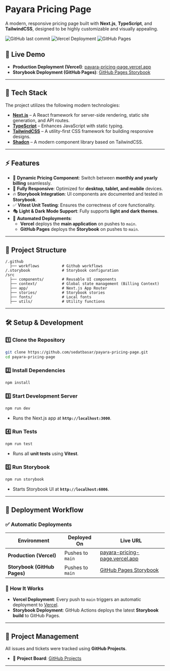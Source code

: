 # Payara Pricing Page

A modern, responsive pricing page built with **Next.js**, **TypeScript**, and **TailwindCSS**, designed to be highly customizable and visually appealing.

![GitHub last commit](https://img.shields.io/github/last-commit/sedatbasar/payara-pricing-page)
![Vercel Deployment](https://vercelbadge.vercel.app/api/sedatbasar/payara-pricing-page)
![GitHub Pages](https://img.shields.io/github/deployments/sedatbasar/payara-pricing-page/github-pages)

## 🚀 Live Demo

- **Production Deployment (Vercel)**: [payara-pricing-page.vercel.app](https://payara-pricing-page.vercel.app/)
- **Storybook Deployment (GitHub Pages)**: [GitHub Pages Storybook](https://sedatbasar.github.io/payara-pricing-page)

---

## 📌 **Tech Stack**

The project utilizes the following modern technologies:

- **[Next.js](https://nextjs.org/)** – A React framework for server-side rendering, static site generation, and API routes.
- **[TypeScript](https://www.typescriptlang.org/)** – Enhances JavaScript with static typing.
- **[TailwindCSS](https://tailwindcss.com/)** – A utility-first CSS framework for building responsive designs.
- **[Shadcn](https://ui.shadcn.com/)** – A modern component library based on TailwindCSS.

---

## ⚡ **Features**

- 📄 **Dynamic Pricing Component**: Switch between **monthly and yearly billing** seamlessly.
- 🎨 **Fully Responsive**: Optimized for **desktop, tablet, and mobile** devices.
- 🔥 **Storybook Integration**: UI components are documented and tested in **Storybook**.
- ✅ **Vitest Unit Testing**: Ensures the correctness of core functionality.
- 🎭 **Light & Dark Mode Support**: Fully supports **light and dark themes**.
- 🚀 **Automated Deployments**:
  - **Vercel** deploys the **main application** on pushes to `main`.
  - **GitHub Pages** deploys the **Storybook** on pushes to `main`.

---

## 📂 **Project Structure**
```
/.github 
  ├── workflows          # Github workflows
/.storybook              # Storybook configuration
/src
  ├── components/        # Reusable UI components
  ├── context/           # Global state management (Billing Context)
  ├── app/               # Next.js App Router
  ├── stories/           # Storybook stories
  ├── fonts/             # Local fonts
  ├── utils/             # Utility functions
```

---

## 🛠 **Setup & Development**

### **1️⃣ Clone the Repository**
```bash
git clone https://github.com/sedatbasar/payara-pricing-page.git
cd payara-pricing-page
```

### **2️⃣ Install Dependencies**
```bash
npm install
```

### **3️⃣ Start Development Server**
```bash
npm run dev
```
- Runs the Next.js app at **`http://localhost:3000`**.

### **4️⃣ Run Tests**
```bash
npm run test
```
- Runs all **unit tests** using **Vitest**.

### **5️⃣ Run Storybook**
```bash
npm run storybook
```
- Starts Storybook UI at **`http://localhost:6006`**.

---

## 🚀 **Deployment Workflow**

### ✅ **Automatic Deployments**
| **Environment** | **Deployed On** | **Live URL** |
|---------------|---------------|-------------|
| **Production (Vercel)** | Pushes to `main` | [payara-pricing-page.vercel.app](https://payara-pricing-page.vercel.app/) |
| **Storybook (GitHub Pages)** | Pushes to `main` | [GitHub Pages Storybook](https://sedatbasar.github.io/payara-pricing-page) |

### 📌 **How It Works**
- **Vercel Deployment**: Every push to `main` triggers an automatic deployment to [Vercel](https://vercel.com/).
- **Storybook Deployment**: GitHub Actions deploys the latest **Storybook build** to GitHub Pages.

---

## 📌 **Project Management**

All issues and tickets were tracked using **GitHub Projects**.

- 🔗 **Project Board**: [GitHub Projects](https://github.com/users/sedatbasar/projects/1/views/1)

---
